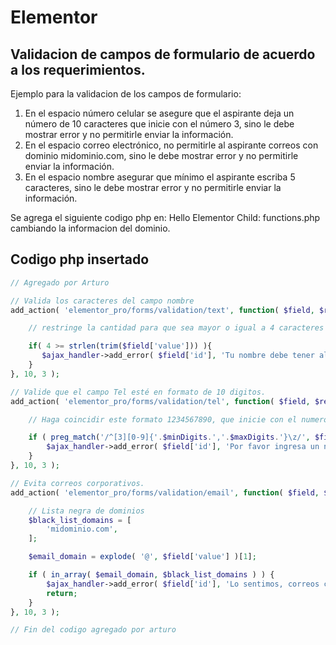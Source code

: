 # Elementor

## Validacion de campos de formulario de acuerdo a los requerimientos.

Ejemplo para la validacion de los campos de formulario:

1. En el espacio número celular se asegure que el aspirante deja un número de 10 caracteres que inicie con el número 3, sino le debe mostrar error y no permitirle enviar la información.
2. En el espacio correo electrónico, no permitirle al aspirante correos con dominio midominio.com, sino le debe mostrar error y no permitirle enviar la información.
3. En el espacio nombre asegurar que mínimo el aspirante escriba 5 caracteres, sino le debe mostrar error y no permitirle enviar la información.

Se agrega el siguiente codigo php en: Hello Elementor Child: functions.php cambiando la informacion del dominio.

## Codigo php insertado

```php
// Agregado por Arturo

// Valida los caracteres del campo nombre
add_action( 'elementor_pro/forms/validation/text', function( $field, $record, $ajax_handler ) {

	// restringe la cantidad para que sea mayor o igual a 4 caracteres en el campo nombre

    if( 4 >= strlen(trim($field['value'])) ){
       $ajax_handler->add_error( $field['id'], 'Tu nombre debe tener al menos 5 caracteres.' );
    }
}, 10, 3 );

// Valide que el campo Tel esté en formato de 10 digitos.
add_action( 'elementor_pro/forms/validation/tel', function( $field, $record, $ajax_handler, $minDigits = 9, $maxDigits = 9 ) {

    // Haga coincidir este formato 1234567890, que inicie con el numero "3" y que su longitud sea 10 caracteres

    if ( preg_match('/^[3][0-9]{'.$minDigits.','.$maxDigits.'}\z/', $field['value'] ) !== 1 ) {
        $ajax_handler->add_error( $field['id'], 'Por favor ingresa un numero de celular valido ej: 3400298930' );
    }
}, 10, 3 );

// Evita correos corporativos.
add_action( 'elementor_pro/forms/validation/email', function( $field, $record, $ajax_handler ) {

	// Lista negra de dominios
	$black_list_domains = [
		'midominio.com',
	];

	$email_domain = explode( '@', $field['value'] )[1];

	if ( in_array( $email_domain, $black_list_domains ) ) {
		$ajax_handler->add_error( $field['id'], 'Lo sentimos, correos como ' . $email_domain . ' no están permitidos, intenta usar tu correo personal.' );
		return;
	}
}, 10, 3 );

// Fin del codigo agregado por arturo
```
